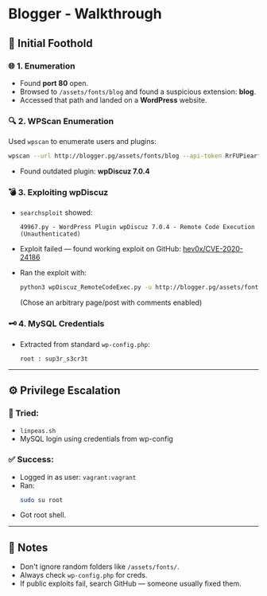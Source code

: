 # Blogger - Walkthrough

## 🧗 Initial Foothold

### 🌐 1. Enumeration
- Found **port 80** open.
- Browsed to `/assets/fonts/blog` and found a suspicious extension: **blog**.
- Accessed that path and landed on a **WordPress** website.

### 🔍 2. WPScan Enumeration
Used `wpscan` to enumerate users and plugins:
```bash
wpscan --url http://blogger.pg/assets/fonts/blog --api-token RrFUPiearf5qUNrioSvCtwDAz0h1OImtg5RfpTIRm4E -e u
```

- Found outdated plugin: **wpDiscuz 7.0.4**

### 💣 3. Exploiting wpDiscuz
- `searchsploit` showed:
  ```
  49967.py - WordPress Plugin wpDiscuz 7.0.4 - Remote Code Execution (Unauthenticated)
  ```
- Exploit failed — found working exploit on GitHub:
  [hev0x/CVE-2020-24186](https://github.com/hev0x/CVE-2020-24186-wpDiscuz-7.0.4-RCE)

- Ran the exploit with:
  ```bash
  python3 wpDiscuz_RemoteCodeExec.py -u http://blogger.pg/assets/fonts/blog -p "/?p=17"
  ```
  (Chose an arbitrary page/post with comments enabled)

### 🗝️ 4. MySQL Credentials
- Extracted from standard `wp-config.php`:
  ```
  root : sup3r_s3cr3t
  ```

---

## ⚙️ Privilege Escalation

### 🧪 Tried:
- `linpeas.sh`
- MySQL login using credentials from wp-config

### ✅ Success:
- Logged in as user: `vagrant:vagrant`
- Ran:
  ```bash
  sudo su root
  ```
- Got root shell.

---

## 🧠 Notes

- Don't ignore random folders like `/assets/fonts/`.
- Always check `wp-config.php` for creds.
- If public exploits fail, search GitHub — someone usually fixed them.

